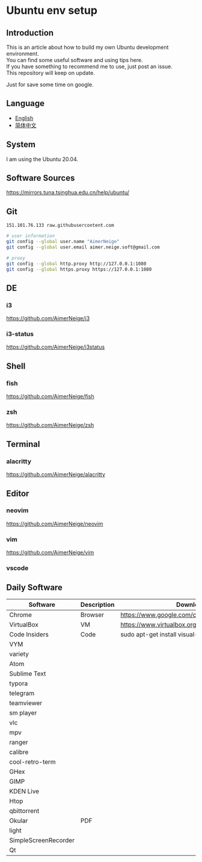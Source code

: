 # Ubuntu env setup

## Introduction

This is an article about how to build my own Ubuntu development environment.\
You can find some useful software and using tips here.\
If you have something to recommend me to use, just post an issue.\
This repository will keep on update.

Just for save some time on google.

## Language

- [English](README.md)
- [简体中文](README-CN.md)

## System

I am using the Ubuntu 20.04.

## Software Sources

<https://mirrors.tuna.tsinghua.edu.cn/help/ubuntu/>

## Git

`151.101.76.133 raw.githubusercontent.com`

```bash
# user information
git config --global user.name "AimerNeige"
git config --global user.email aimer.neige.soft@gmail.com

# proxy
git config --global http.proxy http://127.0.0.1:1080
git config --global https.proxy https://127.0.0.1:1080
```

## DE

### i3

<https://github.com/AimerNeige/i3>

### i3-status

<https://github.com/AimerNeige/i3status>

## Shell

### fish

<https://github.com/AimerNeige/fish>

### zsh

<https://github.com/AimerNeige/zsh>

## Terminal

### alacritty

<https://github.com/AimerNeige/alacritty>

## Editor

### neovim

<https://github.com/AimerNeige/neovim>

### vim

<https://github.com/AimerNeige/vim>

### vscode

## Daily Software

| Software             | Description | Download                                         |
| -------------------- | ----------- | ------------------------------------------------ |
| Chrome               | Browser     | https://www.google.com/chrome/                   |
| VirtualBox           | VM          | https://www.virtualbox.org/wiki/Linux_Downloads  |
| Code Insiders        | Code        | sudo apt-get install visual-studio-code-insiders |
| VYM                  |             |                                                  |
| variety              |             |                                                  |
| Atom                 |             |                                                  |
| Sublime Text         |             |                                                  |
| typora               |             |                                                  |
| telegram             |             |                                                  |
| teamviewer           |             |                                                  |
| sm player            |             |                                                  |
| vlc                  |             |                                                  |
| mpv                  |             |                                                  |
| ranger               |             |                                                  |
| calibre              |             |                                                  |
| cool-retro-term      |             |                                                  |
| GHex                 |             |                                                  |
| GIMP                 |             |                                                  |
| KDEN Live            |             |                                                  |
| Htop                 |             |                                                  |
| qbittorrent          |             |                                                  |
| Okular               | PDF         |                                                  |
| light                |             |                                                  |
| SimpleScreenRecorder |             |                                                  |
| Qt                   |             |                                                  |


